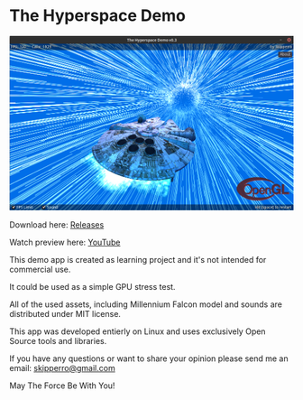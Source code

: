 # The Hyperspace Demo
![Screenshot](https://github.com/Skipperro/hyperspace/blob/master/screenshot.png)

Download here: [Releases](https://github.com/Skipperro/hyperspace/releases/)

Watch preview here: [YouTube](https://youtu.be/MXMk_a91wmA)

This demo app is created as learning project and it's not intended 
for commercial use. 

It could be used as a simple GPU stress test.

All of the used assets, including Millennium Falcon model and sounds
are distributed under MIT license.

This app was developed entierly on Linux and uses exclusively
Open Source tools and libraries.

If you have any questions or want to share your opinion
please send me an email: skipperro@gmail.com

May The Force Be With You!
